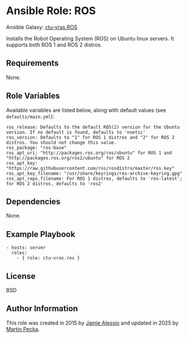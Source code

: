 # Ansible Role: ROS

Ansible Galaxy: [ctu-vras.ROS](https://galaxy.ansible.com/list#/roles/2832)

Installs the Robot Operating System (ROS) on Ubuntu linux servers. It supports both ROS 1 and ROS 2 distros.

## Requirements

None.

## Role Variables

Available variables are listed below, along with default values (see `defaults/main.yml`):

    ros_release: Defaults to the default ROS(2) version for the Ubuntu version. If no default is found, defaults to 'noetic'
    ros_version: Defaults to "1" for ROS 1 distros and "2" for ROS 2 distros. You should not change this value.
    ros_package: "ros-base"
    ros_apt_uri: "http://packages.ros.org/ros/ubuntu" for ROS 1 and "http://packages.ros.org/ros2/ubuntu" for ROS 2
    ros_apt_key: "https://raw.githubusercontent.com/ros/rosdistro/master/ros.key"
    ros_apt_key_filename: "/usr/share/keyrings/ros-archive-keyring.gpg"
    ros_apt_repo_filename: For ROS 1 distros, defaults to 'ros-latest'; for ROS 2 distros, defaults to 'ros2'

## Dependencies

None.

## Example Playbook

    - hosts: server
      roles:
        - { role: ctu-vras.ros }

## License

BSD

## Author Information

This role was created in 2015 by [Jamie Alessio](https://github.com/jalessio) and updated in 2025 by [Martin Pecka](https://github.com/peci1).

